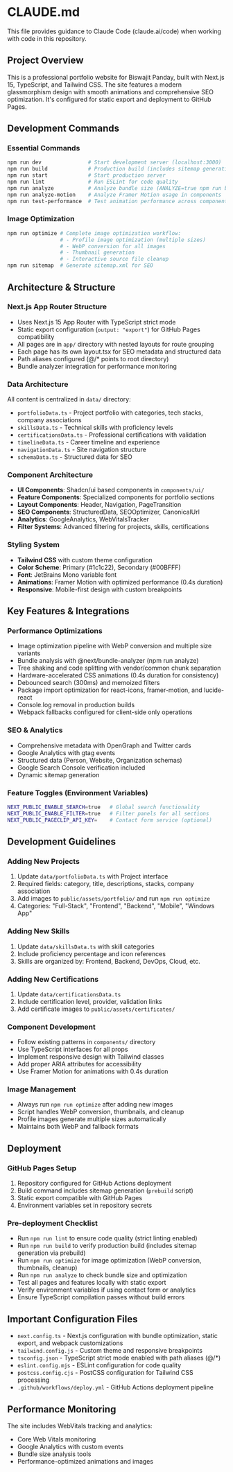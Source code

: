 # CLAUDE.md

This file provides guidance to Claude Code (claude.ai/code) when working with code in this repository.

## Project Overview

This is a professional portfolio website for Biswajit Panday, built with Next.js 15, TypeScript, and Tailwind CSS. The site features a modern glassmorphism design with smooth animations and comprehensive SEO optimization. It's configured for static export and deployment to GitHub Pages.

## Development Commands

### Essential Commands
```bash
npm run dev               # Start development server (localhost:3000)
npm run build             # Production build (includes sitemap generation)
npm run start             # Start production server
npm run lint              # Run ESLint for code quality
npm run analyze           # Analyze bundle size (ANALYZE=true npm run build)
npm run analyze-motion    # Analyze Framer Motion usage in components
npm run test-performance  # Test animation performance across components
```

### Image Optimization
```bash
npm run optimize # Complete image optimization workflow:
                 # - Profile image optimization (multiple sizes)
                 # - WebP conversion for all images
                 # - Thumbnail generation
                 # - Interactive source file cleanup
npm run sitemap  # Generate sitemap.xml for SEO
```

## Architecture & Structure

### Next.js App Router Structure
- Uses Next.js 15 App Router with TypeScript strict mode
- Static export configuration (`output: "export"`) for GitHub Pages compatibility
- All pages are in `app/` directory with nested layouts for route grouping
- Each page has its own layout.tsx for SEO metadata and structured data
- Path aliases configured (@/* points to root directory)
- Bundle analyzer integration for performance monitoring

### Data Architecture
All content is centralized in `data/` directory:
- `portfolioData.ts` - Project portfolio with categories, tech stacks, company associations
- `skillsData.ts` - Technical skills with proficiency levels
- `certificationsData.ts` - Professional certifications with validation
- `timelineData.ts` - Career timeline and experience
- `navigationData.ts` - Site navigation structure
- `schemaData.ts` - Structured data for SEO

### Component Architecture
- **UI Components**: Shadcn/ui based components in `components/ui/`
- **Feature Components**: Specialized components for portfolio sections
- **Layout Components**: Header, Navigation, PageTransition
- **SEO Components**: StructuredData, SEOOptimizer, CanonicalUrl
- **Analytics**: GoogleAnalytics, WebVitalsTracker
- **Filter Systems**: Advanced filtering for projects, skills, certifications

### Styling System
- **Tailwind CSS** with custom theme configuration
- **Color Scheme**: Primary (#1c1c22), Secondary (#00BFFF)
- **Font**: JetBrains Mono variable font
- **Animations**: Framer Motion with optimized performance (0.4s duration)
- **Responsive**: Mobile-first design with custom breakpoints

## Key Features & Integrations

### Performance Optimizations
- Image optimization pipeline with WebP conversion and multiple size variants
- Bundle analysis with @next/bundle-analyzer (npm run analyze)
- Tree shaking and code splitting with vendor/common chunk separation
- Hardware-accelerated CSS animations (0.4s duration for consistency)
- Debounced search (300ms) and memoized filters
- Package import optimization for react-icons, framer-motion, and lucide-react
- Console.log removal in production builds
- Webpack fallbacks configured for client-side only operations

### SEO & Analytics
- Comprehensive metadata with OpenGraph and Twitter cards
- Google Analytics with gtag events
- Structured data (Person, Website, Organization schemas)
- Google Search Console verification included
- Dynamic sitemap generation

### Feature Toggles (Environment Variables)
```bash
NEXT_PUBLIC_ENABLE_SEARCH=true   # Global search functionality
NEXT_PUBLIC_ENABLE_FILTER=true   # Filter panels for all sections
NEXT_PUBLIC_PAGECLIP_API_KEY=    # Contact form service (optional)
```

## Development Guidelines

### Adding New Projects
1. Update `data/portfolioData.ts` with Project interface
2. Required fields: category, title, descriptions, stacks, company association
3. Add images to `public/assets/portfolio/` and run `npm run optimize`
4. Categories: "Full-Stack", "Frontend", "Backend", "Mobile", "Windows App"

### Adding New Skills
1. Update `data/skillsData.ts` with skill categories
2. Include proficiency percentage and icon references
3. Skills are organized by: Frontend, Backend, DevOps, Cloud, etc.

### Adding New Certifications
1. Update `data/certificationsData.ts`
2. Include certification level, provider, validation links
3. Add certificate images to `public/assets/certificates/`

### Component Development
- Follow existing patterns in `components/` directory
- Use TypeScript interfaces for all props
- Implement responsive design with Tailwind classes
- Add proper ARIA attributes for accessibility
- Use Framer Motion for animations with 0.4s duration

### Image Management
- Always run `npm run optimize` after adding new images
- Script handles WebP conversion, thumbnails, and cleanup
- Profile images generate multiple sizes automatically
- Maintains both WebP and fallback formats

## Deployment

### GitHub Pages Setup
1. Repository configured for GitHub Actions deployment
2. Build command includes sitemap generation (`prebuild` script)
3. Static export compatible with GitHub Pages
4. Environment variables set in repository secrets

### Pre-deployment Checklist
- Run `npm run lint` to ensure code quality (strict linting enabled)
- Run `npm run build` to verify production build (includes sitemap generation via prebuild)
- Run `npm run optimize` for image optimization (WebP conversion, thumbnails, cleanup)
- Run `npm run analyze` to check bundle size and optimization
- Test all pages and features locally with static export
- Verify environment variables if using contact form or analytics
- Ensure TypeScript compilation passes without build errors

## Important Configuration Files

- `next.config.ts` - Next.js configuration with bundle optimization, static export, and webpack customizations
- `tailwind.config.js` - Custom theme and responsive breakpoints
- `tsconfig.json` - TypeScript strict mode enabled with path aliases (@/*)
- `eslint.config.mjs` - ESLint configuration for code quality
- `postcss.config.cjs` - PostCSS configuration for Tailwind CSS processing
- `.github/workflows/deploy.yml` - GitHub Actions deployment pipeline

## Performance Monitoring

The site includes WebVitals tracking and analytics:
- Core Web Vitals monitoring
- Google Analytics with custom events
- Bundle size analysis tools
- Performance-optimized animations and images